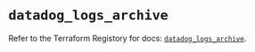 # `datadog_logs_archive`

Refer to the Terraform Registory for docs: [`datadog_logs_archive`](https://registry.terraform.io/providers/datadog/datadog/3.24.0/docs/resources/logs_archive).
